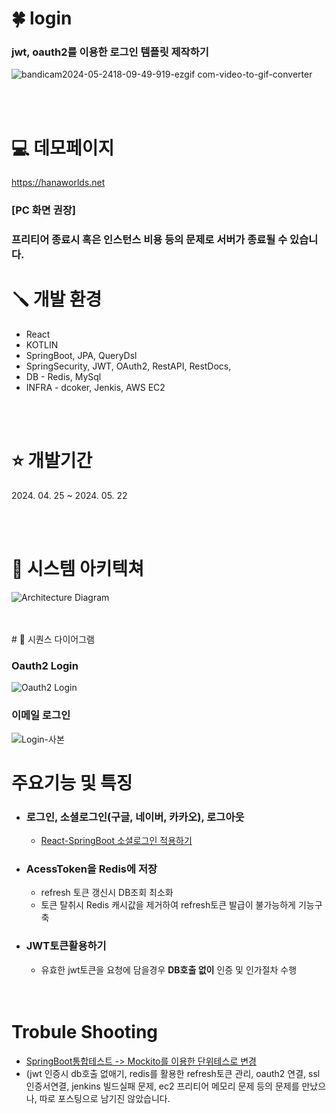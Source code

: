 # 🍀 login
### jwt, oauth2를 이용한 로그인 템플릿 제작하기
![bandicam2024-05-2418-09-49-919-ezgif com-video-to-gif-converter](https://github.com/hana0627/login/assets/108846134/ded925bf-4d0e-4306-ac40-f952ab836217)

<br/>
<br/>

#  💻  데모페이지
https://hanaworlds.net
### [PC 화면 권장]
### 프리티어 종료시 혹은 인스턴스 비용 등의 문제로 서버가 종료될 수 있습니다.

# 🪛 개발 환경
* React
* KOTLIN 
* SpringBoot, JPA, QueryDsl
* SpringSecurity, JWT, OAuth2, RestAPI, RestDocs,
* DB - Redis, MySql
* INFRA - dcoker, Jenkis, AWS EC2
<br/>
<br/>


# ⭐ 개발기간
2024.&nbsp;04.&nbsp;25 ~ 2024.&nbsp;05.&nbsp;22

<br/>
<br/>

# 📖 시스템 아키텍쳐
![Architecture Diagram](https://github.com/hana0627/login/assets/108846134/ae3d8e02-b85c-469c-a3c3-1e8a31303764)

<br/>
<br/>
# 📖 시퀀스 다이어그램 

### Oauth2 Login
![Oauth2 Login](https://github.com/hana0627/login/assets/108846134/3a8ef967-6256-484f-b53c-a74187237b99)

### 이메일 로그인
![Login-사본](https://github.com/hana0627/login/assets/108846134/0df3380a-3fc0-46bb-86f5-ed61c096c835)



# 주요기능 및 특징
*  ### 로그인, 소셜로그인(구글, 네이버, 카카오), 로그아웃
    * [React-SpringBoot 소셜로그인 적용하기](https://velog.io/@hana0627/Kotlin-JWT-%ED%86%A0%ED%81%B0-%EA%B5%AC%ED%98%84%ED%95%98%EA%B8%B0-4)
* ### AcessToken을 Redis에 저장
  * refresh 토큰 갱신시 DB조회 최소화
  * 토큰 탈취시 Redis 캐시값을 제거하여 refresh토큰 발급이 불가능하게 기능구축
* ### JWT토큰활용하기
  * 유효한 jwt토큰을 요청에 담을경우 **DB호출 없이** 인증 및 인가절차 수행
    
  <br/>
  <br/>
  
# Trobule Shooting
* [SpringBoot통합테스트 -> Mockito를 이용한 단위테스로 변경](https://velog.io/@hana0627/SpringBootTest-%ED%86%B5%ED%95%A9%ED%85%8C%EC%8A%A4%ED%8A%B8-Mockito%EB%A5%BC-%EC%9D%B4%EC%9A%A9%ED%95%9C-%EB%8B%A8%EC%9C%84%ED%85%8C%EC%8A%A4%ED%8A%B8%EB%A1%9C-%EB%B3%80%EA%B2%BD%ED%95%98%EA%B8%B0)
* (jwt 인증시 db호출 없애기, redis를 활용한 refresh토큰 관리, oauth2 연결, ssl 인증서연결, jenkins 빌드실패 문제, ec2 프리티어 메모리 문제
  등의 문제를 만났으나, 따로 포스팅으로 남기진 않았습니다.
  <br/>
  <br/>
